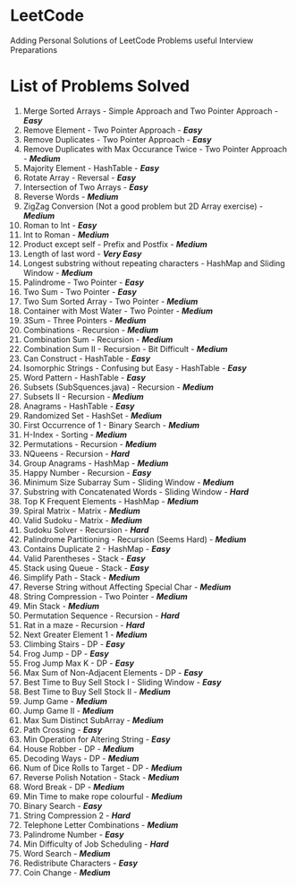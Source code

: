 # LeetCode
Adding Personal Solutions of LeetCode Problems useful Interview Preparations

# List of Problems Solved
1. Merge Sorted Arrays - Simple Approach and Two Pointer Approach - _**Easy**_
2. Remove Element - Two Pointer Approach - _**Easy**_
3. Remove Duplicates - Two Pointer Approach - _**Easy**_
4. Remove Duplicates with Max Occurance Twice - Two Pointer Approach - _**Medium**_
5. Majority Element - HashTable - _**Easy**_
6. Rotate Array - Reversal - _**Easy**_
7. Intersection of Two Arrays - _**Easy**_
8. Reverse Words - _**Medium**_
9. ZigZag Conversion (Not a good problem but 2D Array exercise) - _**Medium**_
10. Roman to Int - _**Easy**_
11. Int to Roman - _**Medium**_
12. Product except self - Prefix and Postfix - _**Medium**_
13. Length of last word - _**Very Easy**_
14. Longest substring without repeating characters - HashMap and Sliding Window - _**Medium**_
15. Palindrome - Two Pointer - _**Easy**_
16. Two Sum - Two Pointer - _**Easy**_
17. Two Sum Sorted Array - Two Pointer - _**Medium**_
18. Container with Most Water - Two Pointer - _**Medium**_
19. 3Sum - Three Pointers - _**Medium**_
20. Combinations - Recursion - _**Medium**_
21. Combination Sum - Recursion - _**Medium**_
22. Combination Sum II - Recursion - Bit Difficult - _**Medium**_
23. Can Construct - HashTable - _**Easy**_
24. Isomorphic Strings - Confusing but Easy - HashTable - _**Easy**_
25. Word Pattern - HashTable - _**Easy**_
26. Subsets (SubSquences.java) - Recursion - _**Medium**_
27. Subsets II - Recursion - _**Medium**_
28. Anagrams - HashTable - _**Easy**_
29. Randomized Set - HashSet - _**Medium**_
30. First Occurrence of 1 - Binary Search - _**Medium**_
31. H-Index - Sorting - _**Medium**_
32. Permutations - Recursion - _**Medium**_
33. NQueens - Recursion - _**Hard**_
34. Group Anagrams - HashMap - _**Medium**_
35. Happy Number - Recursion - _**Easy**_
36. Minimum Size Subarray Sum - Sliding Window - _**Medium**_
37. Substring with Concatenated Words - Sliding Window - _**Hard**_
38. Top K Frequent Elements - HashMap -  _**Medium**_
39. Spiral Matrix - Matrix - _**Medium**_
40. Valid Sudoku - Matrix - _**Medium**_
41. Sudoku Solver - Recursion - _**Hard**_
42. Palindrome Partitioning - Recursion (Seems Hard) - _**Medium**_
43. Contains Duplicate 2 - HashMap - _**Easy**_
44. Valid Parentheses - Stack - _**Easy**_
45. Stack using Queue - Stack - _**Easy**_
46. Simplify Path - Stack - _**Medium**_
47. Reverse String without Affecting Special Char - _**Medium**_
48. String Compression - Two Pointer - _**Medium**_
49. Min Stack - _**Medium**_
50. Permutation Sequence - Recursion - _**Hard**_
51. Rat in a maze - Recursion - _**Hard**_
52. Next Greater Element 1 - _**Medium**_
53. Climbing Stairs - DP - _**Easy**_
54. Frog Jump - DP - _**Easy**_
55. Frog Jump Max K - DP - _**Easy**_
56. Max Sum of Non-Adjacent Elements - DP - _**Easy**_
57. Best Time to Buy Sell Stock I - Sliding Window - _**Easy**_
58. Best Time to Buy Sell Stock II - _**Medium**_
59. Jump Game - _**Medium**_
60. Jump Game II - _**Medium**_
61. Max Sum Distinct SubArray - _**Medium**_
62. Path Crossing - _**Easy**_
63. Min Operation for Altering String - _**Easy**_
64. House Robber - DP - _**Medium**_
65. Decoding Ways - DP - _**Medium**_
66. Num of Dice Rolls to Target - DP - _**Medium**_
67. Reverse Polish Notation - Stack - _**Medium**_
68. Word Break - DP - _**Medium**_
69. Min Time to make rope colourful - _**Medium**_
70. Binary Search - _**Easy**_
71. String Compression 2 - _**Hard**_
72. Telephone Letter Combinations - _**Medium**_
73. Palindrome Number - _**Easy**_
74. Min Difficulty of Job Scheduling - _**Hard**_
75. Word Search - _**Medium**_
76. Redistribute Characters - _**Easy**_
77. Coin Change - _**Medium**_